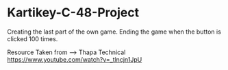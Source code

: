 # Kartikey-C-48-Project
Creating the last part of the own game.
Ending the game when the button is clicked 100 times.

Resource Taken from -->
Thapa Technical
https://www.youtube.com/watch?v=_tlncjn1JpU

